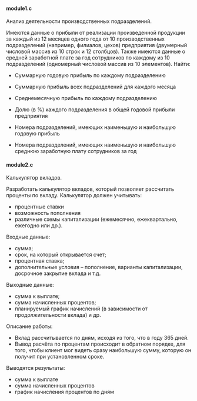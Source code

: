 #### module1.c 

Анализ деятельности производственных подразделений.

Имеются данные о прибыли от реализации произведенной продукции за каждый из 12 месяцев одного года от 10 производственных подразделений (например, филиалов, цехов) предприятия (двумерный числовой массив из 10 строк и 12 столбцов). 
Также имеются данные о средней заработной плате за год сотрудников по каждому из 10 подразделений (одномерный числовой массив из 10 элементов). Найти: 

- Суммарную годовую прибыль по каждому подразделению

- Суммарную прибыль всех подразделений для каждого месяца

- Среднемесячную прибыль по каждому подразделению

- Долю (в %) каждого подразделения в общей годовой прибыли предприятия

- Номера подразделений, имеющих наименьшую и наибольшую годовую прибыль

- Номера подразделений, имеющих наименьшую и наибольшую среднюю заработную плату сотрудников за год

#### module2.c

Калькулятор вкладов.

Разработать калькулятор вкладов, который позволяет рассчитать 
проценты по вкладу. 
Калькулятор должен учитывать: 
- процентные ставки
- возможность пополнения
- различные схемы капитализации (ежемесячно, ежеквартально, 
ежегодно или др.). 

Входные данные: 

- сумма; 
- срок, на который открывается счет; 
- процентная ставка; 
- дополнительные условия – пополнение, варианты капитализации, досрочное закрытие вклада и т.д. 

Выходные данные: 

- сумма к выплате; 
- сумма начисленных процентов; 
- планируемый график начислений (в зависимости от продолжительности вклада) и др.

Описание работы:

- Вклад рассчитывается по дням, исходя из того, что в году 365 дней.
- Вывод расчёта по процентам происходит в обратном порядке, для того, чтобы клиент мог видеть сразу наибольшую сумму, которую он получит при установленном сроке.

Выводятся результаты:

- сумма к выплате
- сумма начисленных процентов
- график начисления процентов по дням
